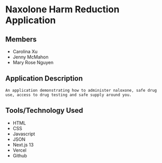 # Naxolone Harm Reduction Application

## Members

- Carolina Xu
- Jenny McMahon
- Mary Rose Nguyen

## Application Description

```
An application demonstrating how to administer naloxone, safe drug use, access to drug testing and safe supply around you.
```

## Tools/Technology Used

- HTML
- CSS
- Javascript
- JSON
- Next.js 13
- Vercel
- Github
